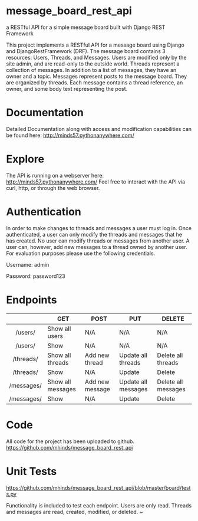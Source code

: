 # message_board_rest_api
a RESTful API for a simple message board built with Django REST Framework

This project implements a RESTful API for a message board using Django
and DjangoRestFramework (DRF). The message board contains 3 resources:
Users, Threads, and Messages. Users are modified only by the site admin,
and are read-only to the outside world. Threads represent a collection
of messages. In addition to a list of messages, they have an owner and a
topic. Messages represent posts to the message board. They are organized
by threads. Each message contains a thread reference, an owner, and some 
body text representing the post.

Documentation
=============

Detailed Documentation along with access and modification capabilities
can be found here: <http://minds57.pythonanywhere.com/>

Explore
=======

The API is running on a webserver here:
<http://minds57.pythonanywhere.com/> Feel free to interact with the API
via curl, http, or through the web browser.

Authentication
==============

In order to make changes to threads and messages a user must log in.
Once authenticated, a user can only modify the threads and messages that 
he has created. No user can modify threads or messages from another
user. A user can, however, add new messages to a thread owned by another
user. For evaluation purposes please use the following credentials.

Username: admin

Password: password123

Endpoints
=========

|                	| **GET**           	| **POST**        	| **PUT**             	| **DELETE**          	|
|:--------------:	|-------------------	|-----------------	|---------------------	|---------------------	|
| /users/        	| Show all users    	| N/A             	| N/A                 	| N/A                 	|
| /users/<id>    	| Show <id>         	| N/A             	| N/A                 	| N/A                 	|
| /threads/      	| Show all threads  	| Add new thread  	| Update all threads  	| Delete all threads  	|
| /threads/<id>  	| Show <id>         	| N/A             	| Update <id>         	| Delete <id>         	|
| /messages/     	| Show all messages 	| Add new message 	| Update all messages 	| Delete all messages 	|
| /messages/<id> 	| Show <id>         	| N/A             	| Update <id>         	| Delete <id>         	|

Code
====

All code for the project has been uploaded to github.
<https://github.com/mhinds/message_board_rest_api>

Unit Tests
==========

<https://github.com/mhinds/message_board_rest_api/blob/master/board/tests.py>

Functionality is included to test each endpoint. Users are only read.
Threads and messages are read, created, modified, or deleted.
~                                                                           
